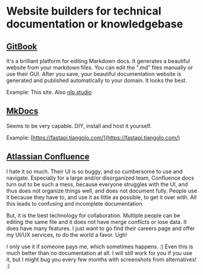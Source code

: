 # Website builders for technical documentation or knowledgebase

## [GitBook](https://gitbook.com)

It's a brilliant platform for editing Markdown docs. It generates a beautiful website from your markdown files. You can edit the ".md" files manually or use their GUI. After you save, your beautiful documentation website is generated and published automatically to your domain. It looks the best. 

Example: This site. Also [nlp.studio](https://nlp.studio)

## [MkDocs](https://squidfunk.github.io/mkdocs-material/)

Seems to be very capable. DIY, install and host it yourself.

Example: [https://fastapi.tiangolo.com/](https://fastapi.tiangolo.com/)

## [Atlassian Confluence](https://www.atlassian.com/software/confluence)

I hate it so much. Their UI is so buggy, and so cumbersome to use and navigate. Especially for a large and/or disorganized team, Confluence docs turn out to be such a mess, because everyone struggles with the UI, and thus does not organize things well, and does not document fully. People use it because they have to, and use it as little as possible, to get it over with. All this leads to confusing and incomplete documentation.

But, it is the best technology for collaboration. Multiple people can be editing the same file and it does not have merge conflicts or lose data. It does have many features. I just want to go find their careers page and offer my UI/UX services, to do the world a favor. Ugh!

I only use it if someone pays me, which sometimes happens. :\) Even this is much better than no documentation at all. I will still work for you if you use it, but I might bug you every few months with screenshots from alternatives! :\)

